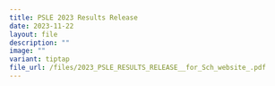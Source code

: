 ```yaml
---
title: PSLE 2023 Results Release
date: 2023-11-22
layout: file
description: ""
image: ""
variant: tiptap
file_url: /files/2023_PSLE_RESULTS_RELEASE__for_Sch_website_.pdf
---
```

